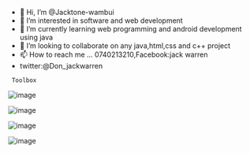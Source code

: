 - 👋 Hi, I’m @Jacktone-wambui
- 👀 I’m interested in software and web development
- 🌱 I’m currently learning web programming and android development using java
- 💞️ I’m looking to collaborate on any java,html,css and c++ project
- 📫 How to reach me ... 0740213210,Facebook:jack warren
- twitter:@Don_jackwarren
<!---
Jacktone-wambui/Jacktone-wambui is a ✨ special ✨ repository because its `README.md` (this file) appears on your GitHub profile.
You can click the Preview link to take a look at your changes.
--->
     Toolbox
![image](https://user-images.githubusercontent.com/91588670/176033861-3644dd32-5293-43aa-89b9-e599f29032b1.png)

![image](https://user-images.githubusercontent.com/91588670/176034136-07cbf737-a77e-4582-a35c-9ec5a2f9f922.png)

![image](https://user-images.githubusercontent.com/91588670/176034464-ab2ad0db-1a41-49bf-9a9d-a3b81d1a3feb.png)

![image](https://user-images.githubusercontent.com/91588670/176034577-6a64b015-e769-40f7-ad1d-490068f1253b.png)
